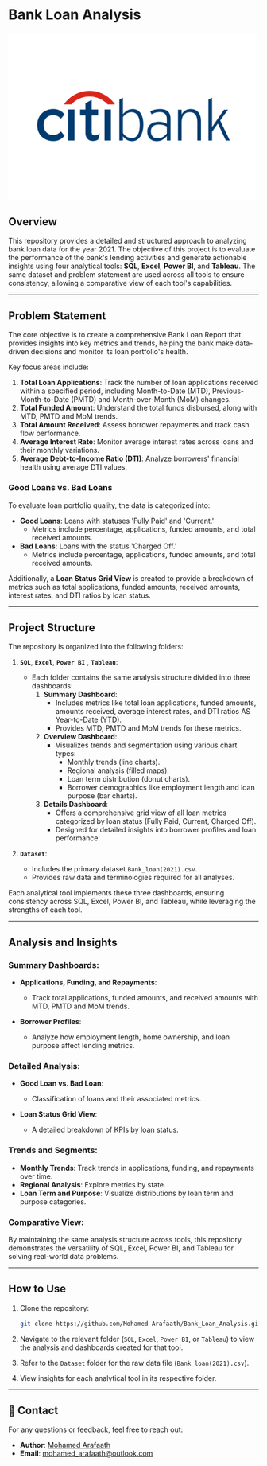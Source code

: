 # Bank Loan Analysis
![CitiBank Logo](Dataset/Citibank-Logo.png)

## Overview
This repository provides a detailed and structured approach to analyzing bank loan data for the year 2021. The objective of this project is to evaluate the performance of the bank's lending activities and generate actionable insights using four analytical tools: **SQL**, **Excel**, **Power BI**, and **Tableau**. The same dataset and problem statement are used across all tools to ensure consistency, allowing a comparative view of each tool's capabilities.

---

## Problem Statement
The core objective is to create a comprehensive Bank Loan Report that provides insights into key metrics and trends, helping the bank make data-driven decisions and monitor its loan portfolio's health. 

Key focus areas include:

1. **Total Loan Applications**: Track the number of loan applications received within a specified period, including Month-to-Date (MTD), Previous-Month-to-Date (PMTD) and Month-over-Month (MoM) changes.
2. **Total Funded Amount**: Understand the total funds disbursed, along with MTD, PMTD and MoM trends.
3. **Total Amount Received**: Assess borrower repayments and track cash flow performance.
4. **Average Interest Rate**: Monitor average interest rates across loans and their monthly variations.
5. **Average Debt-to-Income Ratio (DTI)**: Analyze borrowers' financial health using average DTI values.

### Good Loans vs. Bad Loans
To evaluate loan portfolio quality, the data is categorized into:
- **Good Loans**: Loans with statuses 'Fully Paid' and 'Current.'
  - Metrics include percentage, applications, funded amounts, and total received amounts.
- **Bad Loans**: Loans with the status 'Charged Off.'
  - Metrics include percentage, applications, funded amounts, and total received amounts.

Additionally, a **Loan Status Grid View** is created to provide a breakdown of metrics such as total applications, funded amounts, received amounts, interest rates, and DTI ratios by loan status.

---

## Project Structure
The repository is organized into the following folders:

1. **`SQL`**, **`Excel`**, **`Power BI`** , **`Tableau`**:
   - Each folder contains the same analysis structure divided into three dashboards:
     1. **Summary Dashboard**:
        - Includes metrics like total loan applications, funded amounts, amounts received, average interest rates, and DTI ratios AS Year-to-Date (YTD).
        - Provides MTD, PMTD and MoM trends for these metrics.
     2. **Overview Dashboard**:
        - Visualizes trends and segmentation using various chart types:
          - Monthly trends (line charts).
          - Regional analysis (filled maps).
          - Loan term distribution (donut charts).
          - Borrower demographics like employment length and loan purpose (bar charts).
     3. **Details Dashboard**:
        - Offers a comprehensive grid view of all loan metrics categorized by loan status (Fully Paid, Current, Charged Off).
        - Designed for detailed insights into borrower profiles and loan performance.

2. **`Dataset`**:
   - Includes the primary dataset `Bank_loan(2021).csv`.
   - Provides raw data and terminologies required for all analyses.

Each analytical tool implements these three dashboards, ensuring consistency across SQL, Excel, Power BI, and Tableau, while leveraging the strengths of each tool.

---

## Analysis and Insights
### Summary Dashboards:
- **Applications, Funding, and Repayments**:
  - Track total applications, funded amounts, and received amounts with MTD, PMTD and MoM trends.

- **Borrower Profiles**:
  - Analyze how employment length, home ownership, and loan purpose affect lending metrics.

### Detailed Analysis:
- **Good Loan vs. Bad Loan**:
  - Classification of loans and their associated metrics.

- **Loan Status Grid View**:
  - A detailed breakdown of KPIs by loan status.

### Trends and Segments:
- **Monthly Trends**: Track trends in applications, funding, and repayments over time.
- **Regional Analysis**: Explore metrics by state.
- **Loan Term and Purpose**: Visualize distributions by loan term and purpose categories.

### Comparative View:
By maintaining the same analysis structure across tools, this repository demonstrates the versatility of SQL, Excel, Power BI, and Tableau for solving real-world data problems.

---

## How to Use
1. Clone the repository:
   ```bash
   git clone https://github.com/Mohamed-Arafaath/Bank_Loan_Analysis.git
   ```

2. Navigate to the relevant folder (`SQL`, `Excel`, `Power BI`, or `Tableau`) to view the analysis and dashboards created for that tool.

3. Refer to the `Dataset` folder for the raw data file (`Bank_loan(2021).csv`).

4. View insights for each analytical tool in its respective folder.

---

## 📧 Contact

For any questions or feedback, feel free to reach out:

- **Author**: [Mohamed Arafaath](https://www.linkedin.com/in/mohamed-arafaath/)
- **Email**: mohamed_arafaath@outlook.com
   
